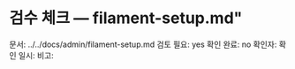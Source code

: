 # 검수 체크 — filament-setup.md"
문서: ../../docs/admin/filament-setup.md
검토 필요: yes
확인 완료: no
확인자:
확인 일시:
비고:
